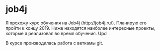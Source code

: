 # job4j

Я прохожу курс обучения на Job4j (http://job4j.ru/). Планирую его пройти к концу 2019.
Ниже находятся наиболее интересные проекты, которые я реализовал во время обучения.
Upd

В курсе производилась работа с веткамы git.